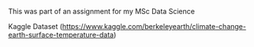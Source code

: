 

This was part of an assignment for my MSc Data Science

Kaggle Dataset (https://www.kaggle.com/berkeleyearth/climate-change-earth-surface-temperature-data) 
